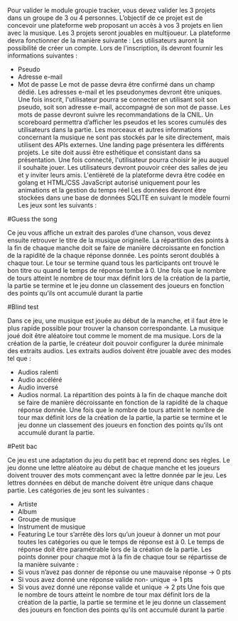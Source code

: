 
Pour valider le module groupie tracker, vous devez valider les 3 projets dans un groupe de 
3 ou 4 personnes.
L’objectif de ce projet est de concevoir une plateforme web proposant un accès à vos 3 
projets en lien avec la musique. Les 3 projets seront jouables en multijoueur.
La plateforme devra fonctionner de la manière suivante : 
Les utilisateurs auront la possibilité de créer un compte. Lors de l'inscription, ils devront 
fournir les informations suivantes :
- Pseudo
- Adresse e-mail
- Mot de passe
Le mot de passe devra être confirmé dans un champ dédié. Les adresses e-mail et les 
pseudonymes devront être uniques.
Une fois inscrit, l'utilisateur pourra se connecter en utilisant soit son pseudo, soit son 
adresse e-mail, accompagné de son mot de passe.
Les mots de passe devront suivre les recommandations de la CNIL.
Un scoreboard permettra d’afficher les pseudos et les scores cumulés des utilisateurs
dans la partie. 
Les morceaux et autres informations concernant la musique ne sont pas stockés par le 
site directement, mais utilisent des APIs externes.
Une landing page présentera les différents projets. 
Le site doit aussi être esthétique et consistant dans sa présentation.
Une fois connecté, l'utilisateur pourra choisir le jeu auquel il souhaite jouer. 
Les utilisateurs devront pouvoir créer des salles de jeu et y inviter leurs amis.
L'entièreté de la plateforme devra être codée en golang et HTML/CSS
JavaScript autorisé uniquement pour les animations et la gestion du temps réel
Les données devront être stockées dans une base de données SQLITE en suivant le 
modèle fourni
Les jeux sont les suivants :

#Guess the song

Ce jeu vous affiche un extrait des paroles d’une chanson, vous devez ensuite retrouver le 
titre de la musique originelle. 
La répartition des points à la fin de chaque manche doit se faire de manière décroissante 
en fonction de la rapidité de la chaque réponse donnée.
Les points seront doublés à chaque tour.
Le tour se termine quand tous les participants ont trouvé le bon titre ou quand le temps de 
réponse tombe à 0.
Une fois que le nombre de tours atteint le nombre de tour max définit lors de la création de 
la partie, la partie se termine et le jeu donne un classement des joueurs en fonction des 
points qu’ils ont accumulé durant la partie


#Blind test

Dans ce jeu, une musique est jouée au début de la manche, et il faut être le plus rapide 
possible pour trouver la chanson correspondante.
La musique joué doit être aléatoire tout comme le moment de ma musique.
Lors de la création de la partie, le créateur doit pouvoir configurer la durée minimale des 
extraits audios.
Les extraits audios doivent être jouable avec des modes tel que :
- Audios ralenti
- Audio accéléré
- Audio inversé
- Audios normal.
La répartition des points à la fin de chaque manche doit se faire de manière décroissante 
en fonction de la rapidité de la chaque réponse donnée.
Une fois que le nombre de tours atteint le nombre de tour max définit lors de la création de 
la partie, la partie se termine et le jeu donne un classement des joueurs en fonction des 
points qu’ils ont accumulé durant la partie.


#Petit bac
 
Ce jeu est une adaptation du jeu du petit bac et reprend donc ses règles.
Le jeu donne une lettre aléatoire au début de chaque manche et les joueurs doivent 
trouver des mots commençant avec la lettre donnée par le jeu.
Les lettres données en début de manche doivent être unique dans chaque partie.
Les catégories de jeu sont les suivantes : 
- Artiste
- Album
- Groupe de musique
- Instrument de musique
- Featuring
Le tour s’arrête dès lors qu’un joueur à donner un mot pour toutes les catégories ou que le 
temps de réponse est à 0.
Le temps de réponse doit être paramétrable lors de la création de la partie.
Les points donner pour chaque mot à la fin de chaque tour se répartisse de la manière 
suivante :
- Si vous n’avez pas donner de réponse ou une mauvaise réponse -> 0 pts
- Si vous avez donné une réponse valide non- unique -> 1 pts
- Si vous avez donné une réponse valide et unique -> 2 pts
Une fois que le nombre de tours atteint le nombre de tour max définit lors de la création de 
la partie, la partie se termine et le jeu donne un classement des joueurs en fonction des 
points qu’ils ont accumulé durant la partie